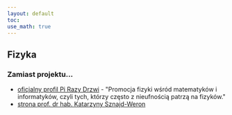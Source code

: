 ```yaml
---
layout: default
toc:
use_math: true
---
```


Fizyka
---

### Zamiast projektu...

* [oficjalny profil Pi Razy Drzwi](https://www.facebook.com/pitimesdoor/) - "Promocja fizyki wśród matematyków i informatyków, czyli tych, którzy często z nieufnością patrzą na fizyków."
* [strona prof. dr hab. Katarzyny Sznajd-Weron](http://www.if.pwr.wroc.pl/~katarzynaweron/FizInf.html)